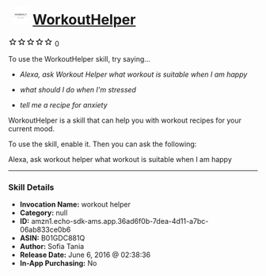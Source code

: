 # &nbsp;<img src="skill_icon" alt="WorkoutHelper icon" width="36"> [WorkoutHelper](http://alexa.amazon.com/#skills/amzn1.echo-sdk-ams.app.36ad6f0b-7dea-4d11-a7bc-06ab833ce0b6)
![0 stars](../../images/ic_star_border_black_18dp_1x.png)![0 stars](../../images/ic_star_border_black_18dp_1x.png)![0 stars](../../images/ic_star_border_black_18dp_1x.png)![0 stars](../../images/ic_star_border_black_18dp_1x.png)![0 stars](../../images/ic_star_border_black_18dp_1x.png) 0

To use the WorkoutHelper skill, try saying...

* *Alexa, ask Workout Helper what workout is suitable when I am happy*

* *what should I do when I'm stressed*

* *tell me a recipe for anxiety*

WorkoutHelper is a skill that can help you with workout recipes for your current mood.

To use the skill, enable it. Then you can ask the following:

Alexa, ask workout helper what workout is suitable when I am happy

***

### Skill Details

* **Invocation Name:** workout helper
* **Category:** null
* **ID:** amzn1.echo-sdk-ams.app.36ad6f0b-7dea-4d11-a7bc-06ab833ce0b6
* **ASIN:** B01GDC881Q
* **Author:** Sofia Tania
* **Release Date:** June 6, 2016 @ 02:38:36
* **In-App Purchasing:** No
